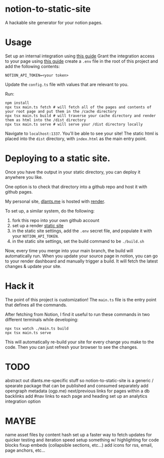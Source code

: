 # notion-to-static-site
A hackable site generator for your notion pages.

# Usage
Set up an internal integration using [this guide](https://developers.notion.com/docs/authorization#internal-integration-auth-flow-set-up)
Grant the integration access to your page using [this guide](https://developers.notion.com/docs/authorization#integration-permissions)
create a `.env` file in the root of this project and add the following contents:

```
NOTION_API_TOKEN=<your token>
```

Update the `config.ts` file with values that are relevant to you.

Run:
```
npm install
npx tsx main.ts fetch # will fetch all of the pages and contents of your root page and put them in the /cache directory
npx tsx main.ts build # will traverse your cache directory and render them as html into the /dist directory
npx tsx main.ts serve # will serve your /dist directory locally
```

Navigate to `localhost:1337`. You'll be able to see your site! The static html is placed into the `dist` directory,
with `index.html` as the main entry point.

# Deploying to a static site.
Once you have the output in your static directory, you can deploy it anywhere you like.

One option is to check that directory into a github repo and host it with github pages.

My personal site, [dlants.me](https://dlants.me) is hosted with [render](https://render.com/).

To set up, a similar system, do the following:
1. fork this repo into your own github account
2. set up a render [static site](https://render.com/docs/static-sites)
3. in the static site settings, add the `.env` secret file, and populate it with your `NOTION_API_TOKEN`.
4. in the static site settings, set the build command to be `./build.sh`

Now, every time you merge into your main branch, the build will automatically run. When you update your source page
in notion, you can go to your render dashboard and manually trigger a build. It will fetch the latest changes & update
your site.

# Hack it
The point of this project is customization! The `main.ts` file is the entry point that defines all the commands.

After fetching from Notion, I find it useful to run these commands in two different terminals while developing:
```
npx tsx watch ./main.ts build
npx tsx main.ts serve
```

This will automatically re-build your site for every change you make to the code. Then you can just refresh your
browser to see the changes.

# TODO
abstract out dlants.me-specific stuff so notion-to-static-site is a generic / spearate package that can be published and consumed separately
add opengraph metadata (ogp.me)
next/previous links for pages within a db
backlinks
add #nav links to each page and heading
set up an analytics integration option

# MAYBE
name asset files by content hash
set up a faster way to fetch updates for quicker testing and iteration speed
setup something w/ highlighting for code blocks
fixup embeds (collapsible sections, etc...)
add icons for rss, email, page anchors, etc...
